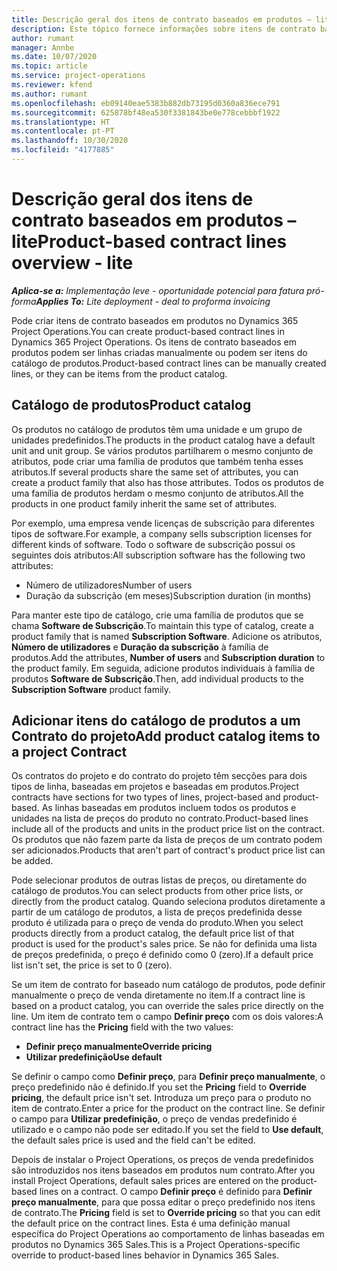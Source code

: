 ```yaml
---
title: Descrição geral dos itens de contrato baseados em produtos – lite
description: Este tópico fornece informações sobre itens de contrato baseados em produtos.
author: rumant
manager: Annbe
ms.date: 10/07/2020
ms.topic: article
ms.service: project-operations
ms.reviewer: kfend
ms.author: rumant
ms.openlocfilehash: eb09140eae5383b882db73195d0360a836ece791
ms.sourcegitcommit: 625878bf48ea530f3381843be0e778cebbbf1922
ms.translationtype: HT
ms.contentlocale: pt-PT
ms.lasthandoff: 10/30/2020
ms.locfileid: "4177885"
---
```

# <a name="product-based-contract-lines-overview---lite"></a><span data-ttu-id="a10b5-103">Descrição geral dos itens de contrato baseados em produtos – lite</span><span class="sxs-lookup"><span data-stu-id="a10b5-103">Product-based contract lines overview - lite</span></span>

<span data-ttu-id="a10b5-104">_**Aplica-se a:** Implementação leve - oportunidade potencial para fatura pró-forma_</span><span class="sxs-lookup"><span data-stu-id="a10b5-104">_**Applies To:** Lite deployment - deal to proforma invoicing_</span></span>

<span data-ttu-id="a10b5-105">Pode criar itens de contrato baseados em produtos no Dynamics 365 Project Operations.</span><span class="sxs-lookup"><span data-stu-id="a10b5-105">You can create product-based contract lines in Dynamics 365 Project Operations.</span></span> <span data-ttu-id="a10b5-106">Os itens de contrato baseados em produtos podem ser linhas criadas manualmente ou podem ser itens do catálogo de produtos.</span><span class="sxs-lookup"><span data-stu-id="a10b5-106">Product-based contract lines can be manually created lines, or they can be items from the product catalog.</span></span>

## <a name="product-catalog"></a><span data-ttu-id="a10b5-107">Catálogo de produtos</span><span class="sxs-lookup"><span data-stu-id="a10b5-107">Product catalog</span></span>

<span data-ttu-id="a10b5-108">Os produtos no catálogo de produtos têm uma unidade e um grupo de unidades predefinidos.</span><span class="sxs-lookup"><span data-stu-id="a10b5-108">The products in the product catalog have a default unit and unit group.</span></span> <span data-ttu-id="a10b5-109">Se vários produtos partilharem o mesmo conjunto de atributos, pode criar uma família de produtos que também tenha esses atributos.</span><span class="sxs-lookup"><span data-stu-id="a10b5-109">If several products share the same set of attributes, you can create a product family that also has those attributes.</span></span> <span data-ttu-id="a10b5-110">Todos os produtos de uma família de produtos herdam o mesmo conjunto de atributos.</span><span class="sxs-lookup"><span data-stu-id="a10b5-110">All the products in one product family inherit the same set of attributes.</span></span>

<span data-ttu-id="a10b5-111">Por exemplo, uma empresa vende licenças de subscrição para diferentes tipos de software.</span><span class="sxs-lookup"><span data-stu-id="a10b5-111">For example, a company sells subscription licenses for different kinds of software.</span></span> <span data-ttu-id="a10b5-112">Todo o software de subscrição possui os seguintes dois atributos:</span><span class="sxs-lookup"><span data-stu-id="a10b5-112">All subscription software has the following two attributes:</span></span>

- <span data-ttu-id="a10b5-113">Número de utilizadores</span><span class="sxs-lookup"><span data-stu-id="a10b5-113">Number of users</span></span>
- <span data-ttu-id="a10b5-114">Duração da subscrição (em meses)</span><span class="sxs-lookup"><span data-stu-id="a10b5-114">Subscription duration (in months)</span></span>

<span data-ttu-id="a10b5-115">Para manter este tipo de catálogo, crie uma família de produtos que se chama **Software de Subscrição**.</span><span class="sxs-lookup"><span data-stu-id="a10b5-115">To maintain this type of catalog, create a product family that is named **Subscription Software**.</span></span> <span data-ttu-id="a10b5-116">Adicione os atributos, **Número de utilizadores** e **Duração da subscrição** à família de produtos.</span><span class="sxs-lookup"><span data-stu-id="a10b5-116">Add the attributes, **Number of users** and **Subscription duration** to the product family.</span></span> <span data-ttu-id="a10b5-117">Em seguida, adicione produtos individuais à família de produtos **Software de Subscrição**.</span><span class="sxs-lookup"><span data-stu-id="a10b5-117">Then, add individual products to the **Subscription Software** product family.</span></span>

## <a name="add-product-catalog-items-to-a-project-contract"></a><span data-ttu-id="a10b5-118">Adicionar itens do catálogo de produtos a um Contrato do projeto</span><span class="sxs-lookup"><span data-stu-id="a10b5-118">Add product catalog items to a project Contract</span></span>

<span data-ttu-id="a10b5-119">Os contratos do projeto e do contrato do projeto têm secções para dois tipos de linha, baseadas em projetos e baseadas em produtos.</span><span class="sxs-lookup"><span data-stu-id="a10b5-119">Project contracts have sections for two types of lines, project-based and product-based.</span></span> <span data-ttu-id="a10b5-120">As linhas baseadas em produtos incluem todos os produtos e unidades na lista de preços do produto no contrato.</span><span class="sxs-lookup"><span data-stu-id="a10b5-120">Product-based lines include all of the products and units in the product price list on the contract.</span></span> <span data-ttu-id="a10b5-121">Os produtos que não fazem parte da lista de preços de um contrato podem ser adicionados.</span><span class="sxs-lookup"><span data-stu-id="a10b5-121">Products that aren't part of contract's product price list can be added.</span></span>

<span data-ttu-id="a10b5-122">Pode selecionar produtos de outras listas de preços, ou diretamente do catálogo de produtos.</span><span class="sxs-lookup"><span data-stu-id="a10b5-122">You can select products from other price lists, or directly from the product catalog.</span></span> <span data-ttu-id="a10b5-123">Quando seleciona produtos diretamente a partir de um catálogo de produtos, a lista de preços predefinida desse produto é utilizada para o preço de venda do produto.</span><span class="sxs-lookup"><span data-stu-id="a10b5-123">When you select products directly from a product catalog, the default price list of that product is used for the product's sales price.</span></span> <span data-ttu-id="a10b5-124">Se não for definida uma lista de preços predefinida, o preço é definido como 0 (zero).</span><span class="sxs-lookup"><span data-stu-id="a10b5-124">If a default price list isn't set, the price is set to 0 (zero).</span></span>

<span data-ttu-id="a10b5-125">Se um item de contrato for baseado num catálogo de produtos, pode definir manualmente o preço de venda diretamente no item.</span><span class="sxs-lookup"><span data-stu-id="a10b5-125">If a contract line is based on a product catalog, you can override the sales price directly on the line.</span></span> <span data-ttu-id="a10b5-126">Um item de contrato tem o campo **Definir preço** com os dois valores:</span><span class="sxs-lookup"><span data-stu-id="a10b5-126">A contract line has the **Pricing** field with the two values:</span></span>

- <span data-ttu-id="a10b5-127">**Definir preço manualmente**</span><span class="sxs-lookup"><span data-stu-id="a10b5-127">**Override pricing**</span></span>
- <span data-ttu-id="a10b5-128">**Utilizar predefinição**</span><span class="sxs-lookup"><span data-stu-id="a10b5-128">**Use default**</span></span>

<span data-ttu-id="a10b5-129">Se definir o campo como **Definir preço**, para **Definir preço manualmente**, o preço predefinido não é definido.</span><span class="sxs-lookup"><span data-stu-id="a10b5-129">If you set the **Pricing** field to **Override pricing**, the default price isn't set.</span></span> <span data-ttu-id="a10b5-130">Introduza um preço para o produto no item de contrato.</span><span class="sxs-lookup"><span data-stu-id="a10b5-130">Enter a price for the product on the contract line.</span></span> <span data-ttu-id="a10b5-131">Se definir o campo para **Utilizar predefinição**, o preço de vendas predefinido é utilizado e o campo não pode ser editado.</span><span class="sxs-lookup"><span data-stu-id="a10b5-131">If you set the field to **Use default**, the default sales price is used and the field can't be edited.</span></span>

<span data-ttu-id="a10b5-132">Depois de instalar o Project Operations, os preços de venda predefinidos são introduzidos nos itens baseados em produtos num contrato.</span><span class="sxs-lookup"><span data-stu-id="a10b5-132">After you install Project Operations, default sales prices are entered on the product-based lines on a contract.</span></span> <span data-ttu-id="a10b5-133">O campo **Definir preço** é definido para **Definir preço manualmente**, para que possa editar o preço predefinido nos itens de contrato.</span><span class="sxs-lookup"><span data-stu-id="a10b5-133">The **Pricing** field is set to **Override pricing** so that you can edit the default price on the contract lines.</span></span> <span data-ttu-id="a10b5-134">Esta é uma definição manual específica do Project Operations ao comportamento de linhas baseadas em produtos no Dynamics 365 Sales.</span><span class="sxs-lookup"><span data-stu-id="a10b5-134">This is a Project Operations-specific override to product-based lines behavior in Dynamics 365 Sales.</span></span>
